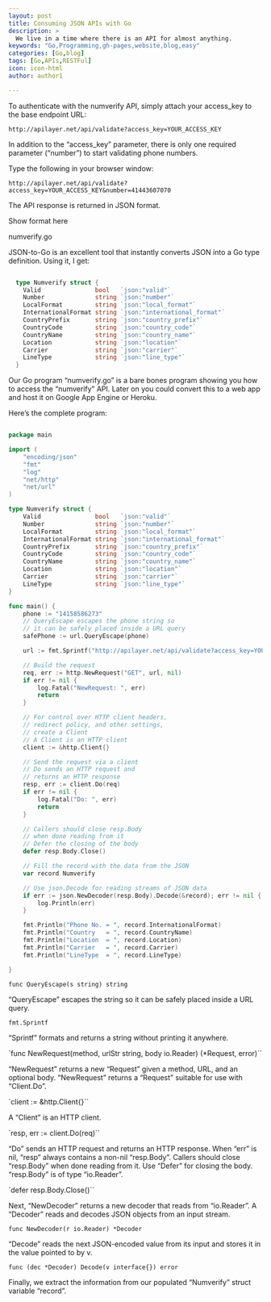 ```yaml
---
layout: post
title: Consuming JSON APIs with Go
description: >
  We live in a time where there is an API for almost anything.
keywords: "Go,Programming,gh-pages,website,blog,easy"
categories: [Go,blog]
tags: [Go,APIs,RESTFul]
icon: icon-html
author: author1

---
```


To authenticate with the numverify API, simply attach your access_key to the base endpoint URL:

`http://apilayer.net/api/validate?access_key=YOUR_ACCESS_KEY`

In addition to the “access_key” parameter, there is only one required parameter (“number”) to start validating phone numbers.

Type the following in your browser window:

`http://apilayer.net/api/validate?access_key=YOUR_ACCESS_KEY&number=41443607070`

The API response is returned in JSON format.

Show format here

numverify.go

JSON-to-Go is an excellent tool that instantly converts JSON into a Go type definition. Using it, I get:

```GO

  type Numverify struct {
  	Valid               bool   `json:"valid"`
  	Number              string `json:"number"`
  	LocalFormat         string `json:"local_format"`
  	InternationalFormat string `json:"international_format"`
  	CountryPrefix       string `json:"country_prefix"`
  	CountryCode         string `json:"country_code"`
  	CountryName         string `json:"country_name"`
  	Location            string `json:"location"`
  	Carrier             string `json:"carrier"`
  	LineType            string `json:"line_type"`
  }

```

Our Go program “numverify.go” is a bare bones program showing you how to access the “numverify” API. Later on you could convert this to a web app and host it on Google App Engine or Heroku.

Here’s the complete program:

```GO

package main

import (
	"encoding/json"
	"fmt"
	"log"
	"net/http"
	"net/url"
)

type Numverify struct {
	Valid               bool   `json:"valid"`
	Number              string `json:"number"`
	LocalFormat         string `json:"local_format"`
	InternationalFormat string `json:"international_format"`
	CountryPrefix       string `json:"country_prefix"`
	CountryCode         string `json:"country_code"`
	CountryName         string `json:"country_name"`
	Location            string `json:"location"`
	Carrier             string `json:"carrier"`
	LineType            string `json:"line_type"`
}

func main() {
	phone := "14158586273"
	// QueryEscape escapes the phone string so
	// it can be safely placed inside a URL query
	safePhone := url.QueryEscape(phone)

	url := fmt.Sprintf("http://apilayer.net/api/validate?access_key=YOUR_ACCESS_KEY&number=%s", safePhone)

	// Build the request
	req, err := http.NewRequest("GET", url, nil)
	if err != nil {
		log.Fatal("NewRequest: ", err)
		return
	}

	// For control over HTTP client headers,
	// redirect policy, and other settings,
	// create a Client
	// A Client is an HTTP client
	client := &http.Client{}

	// Send the request via a client
	// Do sends an HTTP request and
	// returns an HTTP response
	resp, err := client.Do(req)
	if err != nil {
		log.Fatal("Do: ", err)
		return
	}

	// Callers should close resp.Body
	// when done reading from it
	// Defer the closing of the body
	defer resp.Body.Close()

	// Fill the record with the data from the JSON
	var record Numverify

	// Use json.Decode for reading streams of JSON data
	if err := json.NewDecoder(resp.Body).Decode(&record); err != nil {
		log.Println(err)
	}

	fmt.Println("Phone No. = ", record.InternationalFormat)
	fmt.Println("Country   = ", record.CountryName)
	fmt.Println("Location  = ", record.Location)
	fmt.Println("Carrier   = ", record.Carrier)
	fmt.Println("LineType  = ", record.LineType)

}

```

`func QueryEscape(s string) string`

“QueryEscape” escapes the string so it can be safely placed inside a URL query.

`fmt.Sprintf`

“Sprintf” formats and returns a string without printing it anywhere.

`func NewRequest(method, urlStr string, body io.Reader) (*Request, error)``

“NewRequest” returns a new “Request” given a method, URL, and an optional body. “NewRequest” returns a “Request” suitable for use with “Client.Do”.

`client := &http.Client{}``

A “Client” is an HTTP client.

`resp, err := client.Do(req)``

“Do” sends an HTTP request and returns an HTTP response. When “err” is nil, “resp” always contains a non-nil “resp.Body”. Callers should close “resp.Body” when done reading from it. Use “Defer” for closing the body. “resp.Body” is of type “io.Reader”.

`defer resp.Body.Close()``

Next, “NewDecoder” returns a new decoder that reads from “io.Reader”. A “Decoder” reads and decodes JSON objects from an input stream.

`func NewDecoder(r io.Reader) *Decoder`

“Decode” reads the next JSON-encoded value from its input and stores it in the value pointed to by v.

`func (dec *Decoder) Decode(v interface{}) error`

Finally, we extract the information from our populated “Numverify” struct variable “record”.
